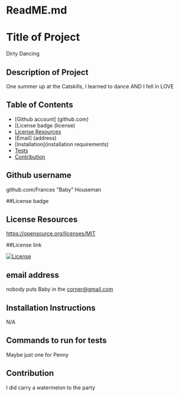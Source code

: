 # ReadME.md 

  # Title of Project
  Dirty Dancing

  ## Description  of Project
  One summer up at the Catskills, I learned to dance AND I fell in LOVE

  ## Table of Contents
  * [Github account] (github.com)
  * [License badge (license)
  * [License Resources](license)
  * [Email] (address)
  * [Installation](installation requirements)
  * [Tests](test)
  * [Contribution](contribution)
  
  ## Github username
  github.com/Frances "Baby" Houseman

  ##License badge
  ## License Resources
  https://opensource.org/licenses/MIT

  ##License link
  
  [![License](https://img.shields.io/badge/License-MIT-yellow.svg)](https://opensource.org/licenses/MIT)

  ## email address
  nobody puts Baby in the corner@gmail.com

  ## Installation Instructions
  N/A

  ## Commands to run for tests
  Maybe just one for Penny

  ## Contribution
  I did carry a watermelon to the party
  